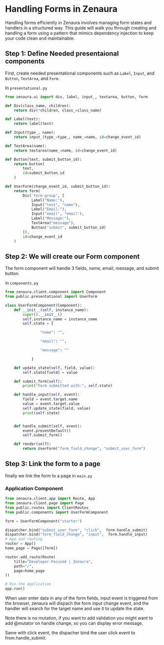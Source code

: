 # Handling Forms in Zenaura

Handling forms efficiently in Zenaura involves managing form states and handlers in a structured way. This guide will walk you through creating and handling a form using a pattern that mimics dependency injection to keep your code clean and maintainable.

## Step 1: Define Needed presentaional components

First, create needed presentational components such as `Label`, `Input`, and `Button`, `TextArea`, and `Form`.

In `presentational.py`

```python
from zenaura.ui import div, label, input_, textarea, button, form

def Div(class_name, children):
    return div(*children, class_=class_name)

def Label(text):
    return label(text)

def Input(type_, name):
    return input_(type_=type_, name_=name, id=change_event_id)

def TextArea(name):
    return textarea(name_=name, id=change_event_id)

def Button(text, submit_button_id):
    return button(
        text,
        id=submit_button_id
    )

def UserForm(change_event_id, submit_button_id):
    return form(
        Div('form-group', [
            Label("Name:"),
            Input("text", "name"),
            Label("Email:"),
            Input("email", "email"),
            Label("Message:"),
            TextArea("message"),
            Button("submit", submit_button_id)
        ]),
        id=change_event_id
    )

```

## Step 2: We will create our Form component

The form component will handle 3 fields, name, email, message, and submit button.

in `components.py`

```python
from zenaura.client.component import Component
from public.presentational import UserForm

class UserFormComponent(Component):
    def __init__(self, instance_name):
        super().__init__()
        self.instance_name = instance_name
        self.state = {

                "name": "",

                "email": "",

                "message": ""

            }

    def update_state(self, field, value):
        self.state[field] = value

    def submit_form(self):
        print("Form submitted with:", self.state)

    def handle_input(self, event):
        field = event.target.name
        value = event.target.value
        self.update_state(field, value)
        print(self.state)


    def handle_submit(self, event):
        event.preventDefault()
        self.submit_form()

    def render(self):
        return UserForm("form_field_change", "submit_user_form")
```

## Step 3: Link the form to a page

finally we link the form to a page in `main.py`

### Application Component

```python
from zenaura.client.app import Route, App
from zenaura.client.page import Page
from public.routes import ClientRoutes
from public.components import UserFormComponent

form = UserFormComponent("starter")

dispatcher.bind("submit_user_form", "click",  form.handle_submit)
dispatcher.bind("form_field_change", "input",  form.handle_input)
# App and routing
router = App()
home_page = Page([form])

router.add_route(Route(
    title="Developer-Focused | Zenaura",
    path="/",
    page=home_page
))

# Run the application
app.run()

```

When user enter data in any of the form fields, input event is triggered from the browser, zenaura will dispach the form input change event, and the handler will search for the target name and use it to update the state.

Note there is no mutation, if you want to add validation you might want to add @mutator on handle change, so you can display error message.

Same with click event, the dispacher bind the user click event to from.handle_submit.
